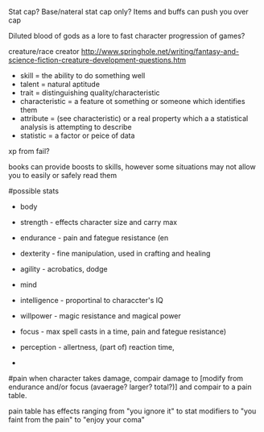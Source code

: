 Stat cap?
Base/nateral stat cap only? Items and buffs can push you over cap

Diluted blood of gods as a lore to fast character progression of games?

creature/race creator http://www.springhole.net/writing/fantasy-and-science-fiction-creature-development-questions.htm

* skill = the ability to do something well
* talent = natural aptitude
* trait = distinguishing quality/characteristic
* characteristic = a feature ot something or someone which identifies them
* attribute = (see characteristic) or a real property which a a statistical analysis is attempting to describe
* statistic = a factor or peice of data
 

xp from fail?

books can provide boosts to skills, however some situations may not allow you to easily or safely read them

#possible stats
* body
 * strength - effects character size and carry max
 * endurance - pain and fategue resistance (en
 * dexterity - fine manipulation, used in crafting and healing
 * agility - acrobatics, dodge
* mind
 * intelligence - proportinal to characcter's IQ
 * willpower - magic resistance and magical power
 * focus - max spell casts in a time, pain and fategue resistance)
 * perception - allertness, (part of) reaction time, 

* 

#pain
when character takes damage, compair damage to [modify from endurance and/or focus (avaerage? larger? total?)] and compair to a pain table.

pain table has effects ranging from "you ignore it" to stat modifiers to "you faint from the pain" to "enjoy your coma"